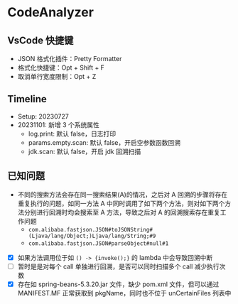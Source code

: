 # CodeAnalyzer

## VsCode 快捷键

* JSON 格式化插件：Pretty Formatter
* 格式化快捷键：Opt + Shift + F
* 取消单行宽度限制：Opt + Z

## Timeline

* Setup: 20230727
* 20231101: 新增 3 个系统属性
    * log.print: 默认 false，日志打印
    * params.empty.scan: 默认 false，开启空参数函数回溯
    * jdk.scan: 默认 false，开启 jdk 回溯扫描

## 已知问题

* 不同的搜索方法会存在同一搜索结果(A)的情况，之后对 A 回溯的步骤将存在重复执行的问题，如同一方法 A
  中同时调用了如下两个方法，则对如下两个方法分别进行回溯时均会搜索至 A 方法，导致之后对 A 的回溯搜索存在重复工作问题
    * `com.alibaba.fastjson.JSON#toJSONString#(Ljava/lang/Object;)Ljava/lang/String;#9`
    * `com.alibaba.fastjson.JSON#parseObject#null#1`
* [x] 如果方法调用位于如 `() -> {invoke();}` 的 lambda 中会导致回溯中断
* [ ] 暂时是是对每个 call 单独进行回溯，是否可以同时扫描多个 call 减少执行次数
* [x] 存在如 spring-beans-5.3.20.jar 文件，缺少 pom.xml 文件，但可以通过 MANIFEST.MF 正常获取到 pkgName，同时也不位于 unCertainFiles 列表中